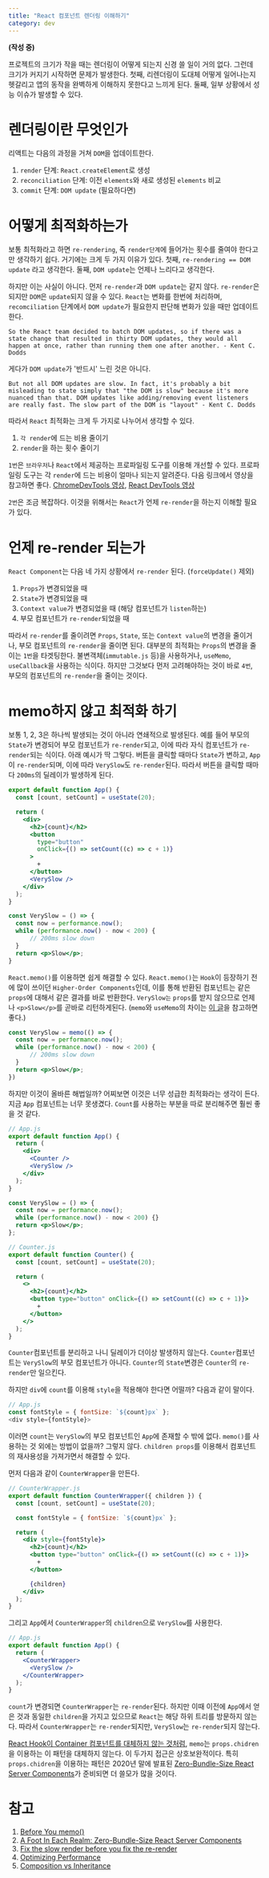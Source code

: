 ```yaml
---
title: "React 컴포넌트 렌더링 이해하기"
category: dev
---
```


**(작성 중)**

프로젝트의 크기가 작을 때는 렌더링이 어떻게 되는지 신경 쓸 일이 거의 없다. 그런데 크기가 커지기 시작하면 문제가 발생한다. 첫째, 리렌더링이 도대체 어떻게 일어나는지 헷갈리고 앱의 동작을 완벽하게 이해하지 못한다고 느끼게 된다. 둘째, 일부 상황에서 성능 이슈가 발생할 수 있다.

# 렌더링이란 무엇인가

리액트는 다음의 과정을 거쳐 `DOM`을 업데이트한다.

1. `render` 단계: `React.createElement`로 생성
2. `reconciliation` 단계: 이전 `elements`와 새로 생성된 `elements` 비교
3. `commit` 단계: `DOM update` (필요하다면)

# 어떻게 최적화하는가

보통 최적화라고 하면 `re-rendering`, 즉 `render단계`에 들어가는 횟수를 줄여야 한다고만 생각하기 쉽다. 거기에는 크게 두 가지 이유가 있다. 첫째, `re-rendering == DOM update` 라고 생각한다. 둘째, `DOM update`는 언제나 느리다고 생각한다.

하지만 이는 사실이 아니다. 먼저 `re-render`과 `DOM update`는 같지 않다. `re-render`은 되지만 `DOM`은 `update`되지 않을 수 있다. `React`는 변화를 한번에 처리하며, `recomciliation` 단계에서 `DOM update`가 필요한지 판단해 변화가 있을 때만 업데이트한다.

`So the React team decided to batch DOM updates, so if there was a state change that resulted in thirty DOM updates, they would all happen at once, rather than running them one after another. - Kent C. Dodds`

게다가 `DOM update`가 '반드시' 느린 것은 아니다.

`But not all DOM updates are slow. In fact, it's probably a bit misleading to state simply that "the DOM is slow" because it's more nuanced than that. DOM updates like adding/removing event listeners are really fast. The slow part of the DOM is "layout" - Kent C. Dodds`

따라서 `React` 최적화는 크게 두 가지로 나누어서 생각할 수 있다.

1. `각 render`에 드는 비용 줄이기
2. `render`을 하는 횟수 줄이기

`1번`은 `브라우저`나 `React`에서 제공하는 프로파일링 도구를 이용해 개선할 수 있다. 프로파일링 도구는 각 `render`에 드는 비용이 얼마나 되는지 알려준다. 다음 링크에서 영상을 참고하면 좋다. [ChromeDevTools 영상](https://twitter.com/kentcdodds/status/1171158009277403136?ref_src=twsrc%5Etfw%7Ctwcamp%5Etweetembed%7Ctwterm%5E1171158009277403136%7Ctwgr%5E%7Ctwcon%5Es1_&ref_url=https%3A%2F%2Fkentcdodds.com%2Fblog%2Ffix-the-slow-render-before-you-fix-the-re-render), [React DevTools 영상](https://twitter.com/brian_d_vaughn/status/1126950967201546240?ref_src=twsrc%5Etfw%7Ctwcamp%5Etweetembed%7Ctwterm%5E1126950967201546240%7Ctwgr%5E%7Ctwcon%5Es1_&ref_url=https%3A%2F%2Fkentcdodds.com%2Fblog%2Ffix-the-slow-render-before-you-fix-the-re-render)

`2번`은 조금 복잡하다. 이것을 위해서는 `React`가 언제 `re-render`을 하는지 이해할 필요가 있다.

# 언제 re-render 되는가

`React Component`는 다음 네 가지 상황에서 `re-render` 된다. (`forceUpdate()` 제외)

1. `Props`가 변경되었을 때
2. `State`가 변경되었을 때
3. `Context value`가 변경되었을 때 (해당 컴포넌트가 `listen`하는)
4. 부모 컴포넌트가 `re-render`되었을 때

따라서 `re-render`를 줄이려면 `Props`, `State`, 또는 `Context value`의 변경을 줄이거나, 부모 컴포넌트의 `re-render`을 줄이면 된다. 대부분의 최적화는 `Props`의 변경을 줄이는 `1번`을 타겟팅한다. 불변객체(`immutable.js` 등)을 사용하거나, `useMemo`, `useCallback`을 사용하는 식이다. 하지만 그것보다 먼저 고려해야하는 것이 바로 `4번`, 부모의 컴포넌트의 `re-render`을 줄이는 것이다.

# memo하지 않고 최적화 하기

보통 1, 2, 3은 하나씩 발생되는 것이 아니라 연쇄적으로 발생된다. 예를 들어 부모의 `State`가 변경되어 부모 컴포넌트가 `re-render`되고, 이에 따라 자식 컴포넌트가 `re-render`되는 식이다. 아래 예시가 딱 그렇다. 버튼을 클릭할 때마다 `State`가 변하고, `App`이 `re-render`되며, 이에 따라 `VerySlow`도 `re-render`된다. 따라서 버튼을 클릭할 때마다 `200ms`의 딜레이가 발생하게 된다.

```jsx
export default function App() {
  const [count, setCount] = useState(20);

  return (
    <div>
      <h2>{count}</h2>
      <button 
        type="button" 
        onClick={() => setCount((c) => c + 1)}
      >
        +
      </button>
      <VerySlow />
    </div>
  );
}

const VerySlow = () => {
  const now = performance.now();
  while (performance.now() - now < 200) {
      // 200ms slow down
  }
  return <p>Slow</p>;
}
```

`React.memo()`를 이용하면 쉽게 해결할 수 있다. `React.memo()`는 `Hook`이 등장하기 전에 많이 쓰이던 `Higher-Order Components`인데, 이를 통해 반환된 컴포넌트는 같은 `props`에 대해서 같은 결과를 바로 반환한다. `VerySlow는` `props`를 받지 않으므로 언제나 `<p>Slow</p>`를 곧바로 리턴하게된다. (`memo`와 `useMemo`의 차이는 [이 글](https://sustainable-dev.tistory.com/137)을 참고하면 좋다.)

```jsx
const VerySlow = memo(() => {
  const now = performance.now();
  while (performance.now() - now < 200) {
      // 200ms slow down
  }
  return <p>Slow</p>;
})
```

하지만 이것이 올바른 해법일까? 어찌보면 이것은 너무 성급한 최적화라는 생각이 든다. 지금 `App` 컴포넌트는 너무 못생겼다. `Count`를 사용하는 부분을 따로 분리해주면 훨씬 좋을 것 같다.

```jsx
// App.js
export default function App() {
  return (
    <div>
      <Counter />
      <VerySlow />
    </div>
  );
}

const VerySlow = () => {
  const now = performance.now();
  while (performance.now() - now < 200) {}
  return <p>Slow</p>;
};

// Counter.js
export default function Counter() {
  const [count, setCount] = useState(20);

  return (
    <>
      <h2>{count}</h2>
      <button type="button" onClick={() => setCount((c) => c + 1)}>
        +
      </button>
    </>
  );
}
```

`Counter`컴포넌트를 분리하고 나니 딜레이가 더이상 발생하지 않는다. `Counter`컴포넌트는 `VerySlow`의 부모 컴포넌트가 아니다. `Counter`의 `State`변경은 `Counter`의 `re-render`만 일으킨다.

하지만 `div`에 `count`를 이용해 `style`을 적용해야 한다면 어떨까?  다음과 같이 말이다.

```js
// App.js
const fontStyle = { fontSize: `${count}px` };
<div style={fontStyle}>
```

이러면 `count`는 `VerySlow`의 부모 컴포넌트인 `App`에 존재할 수 밖에 없다. `memo()`를 사용하는 것 외에는 방법이 없을까?
그렇지 않다. `children props`를 이용해서 컴포넌트의 재사용성을 가져가면서 해결할 수 있다.

먼저 다음과 같이 `CounterWrapper`을 만든다.

```jsx
// CounterWrapper.js
export default function CounterWrapper({ children }) {
  const [count, setCount] = useState(20);

  const fontStyle = { fontSize: `${count}px` };

  return (
    <div style={fontStyle}>
      <h2>{count}</h2>
      <button type="button" onClick={() => setCount((c) => c + 1)}>
        +
      </button>

      {children}
    </div>
  );
}
```

그리고 `App`에서 `CounterWrapper`의 `children`으로 `VerySlow`를 사용한다.

```jsx
// App.js
export default function App() {
  return (
    <CounterWrapper>
      <VerySlow />
    </CounterWrapper>
  );
}
```

`count`가 변경되면 `CounterWrapper`는 `re-render`된다. 하지만 이때 이전에 `App`에서 얻은 것과 동일한 `children`을 가지고 있으므로 `React`는 해당 하위 트리를 방문하지 않는다. 따라서 `CounterWrapper`는 `re-render`되지만, `VerySlow`는 `re-render`되지 않는다.

[React Hook이 Container 컴포넌트를 대체하지 않는 것처럼](https://yujonglee.com/wiki/socwithhooks/), `memo`는 `props.chidren`을 이용하는 이 패턴을 대체하지 않는다. 이 두가지 접근은 상호보완적이다. 특히 `props.chidren`을 이용하는 패턴은 2020년 말에 발표된 [Zero-Bundle-Size React Server Components](https://reactjs.org/blog/2020/12/21/data-fetching-with-react-server-components.html)가 준비되면 더 쓸모가 많을 것이다.

# 참고

1. [Before You memo()](https://overreacted.io/before-you-memo/)
2. [A Foot In Each Realm: Zero-Bundle-Size React Server Components](https://mark-okeeffe-11887.medium.com/a-foot-in-each-realm-zero-bundle-size-react-server-components-5d84a7afad92)
3. [Fix the slow render before you fix the re-render](https://kentcdodds.com/blog/fix-the-slow-render-before-you-fix-the-re-render)
4. [Optimizing Performance](https://reactjs.org/docs/optimizing-performance.html)
5. [Composition vs Inheritance](https://reactjs.org/docs/composition-vs-inheritance.html)
